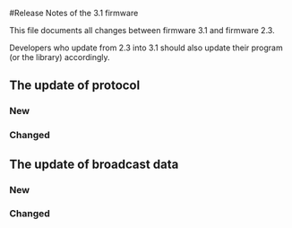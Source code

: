 #Release Notes of the 3.1 firmware

This file documents all changes between firmware 3.1 and firmware 2.3.

Developers who update from 2.3 into 3.1 should also update their program (or the library) accordingly.


## The update of protocol

### New

### Changed

## The update of broadcast data

### New

### Changed
